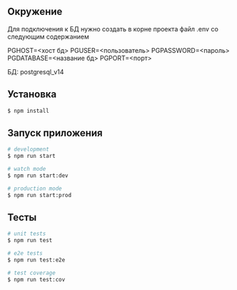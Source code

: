 ## Окружение
Для подключения к БД нужно создать в корне проекта файл
.env со следующим содержанием

PGHOST=<хост бд>
PGUSER=<пользователь>
PGPASSWORD=<пароль>
PGDATABASE=<название бд>
PGPORT=<порт>

БД: postgresql_v14

## Установка

```bash
$ npm install
```

## Запуск приложения

```bash
# development
$ npm run start

# watch mode
$ npm run start:dev

# production mode
$ npm run start:prod
```

## Тесты

```bash
# unit tests
$ npm run test

# e2e tests
$ npm run test:e2e

# test coverage
$ npm run test:cov
```
